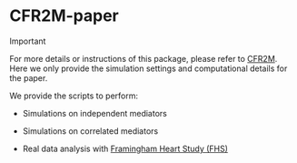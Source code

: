 # CFR2M-paper

> [!IMPORTANT]  
> For more details or instructions of this package, please refer to [CFR2M](https://github.com/zhichaoxu04/CFR2M). Here we only provide the simulation settings and computational details for the paper.

We provide the scripts to perform:

- Simulations on independent mediators

- Simulations on correlated mediators

- Real data analysis with [Framingham Heart Study (FHS)](https://www.framinghamheartstudy.org)
